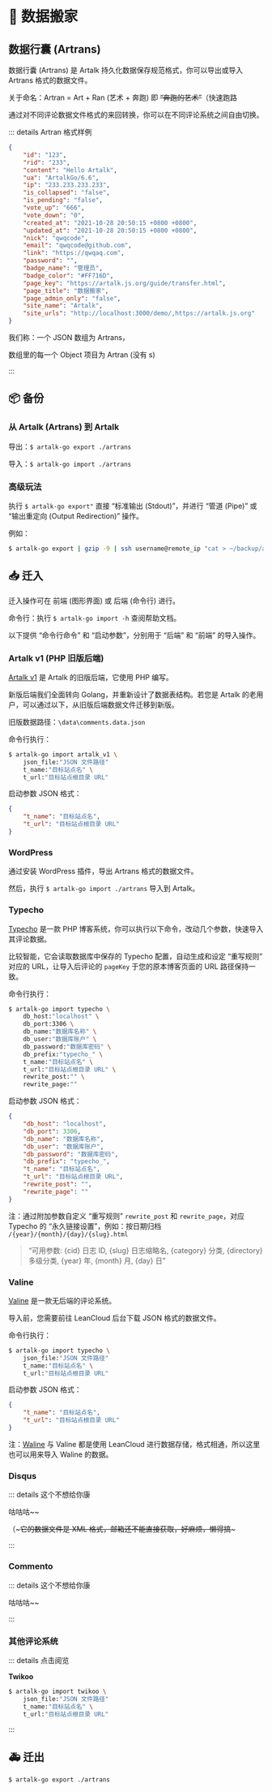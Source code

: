 # 🛬 数据搬家

## 数据行囊 (Artrans)

数据行囊 (Artrans) 是 Artalk 持久化数据保存规范格式，你可以导出或导入 Artrans 格式的数据文件。

关于命名：Artran = Art + Ran (艺术 + 奔跑) 即 ~~“奔跑的艺术”~~（快速跑路

通过对不同评论数据文件格式的来回转换，你可以在不同评论系统之间自由切换。

::: details Artran 格式样例

```json
{
    "id": "123", 
    "rid": "233", 
    "content": "Hello Artalk", 
    "ua": "ArtalkGo/6.6", 
    "ip": "233.233.233.233",
    "is_collapsed": "false", 
    "is_pending": "false", 
    "vote_up": "666", 
    "vote_down": "0", 
    "created_at": "2021-10-28 20:50:15 +0800 +0800", 
    "updated_at": "2021-10-28 20:50:15 +0800 +0800", 
    "nick": "qwqcode", 
    "email": "qwqcode@github.com", 
    "link": "https://qwqaq.com", 
    "password": "", 
    "badge_name": "管理员", 
    "badge_color": "#FF716D", 
    "page_key": "https://artalk.js.org/guide/transfer.html", 
    "page_title": "数据搬家", 
    "page_admin_only": "false", 
    "site_name": "Artalk",
    "site_urls": "http://localhost:3000/demo/,https://artalk.js.org"
}
```

我们称：一个 JSON 数组为 Artrans，

数组里的每一个 Object 项目为 Artran (没有 s)

:::

## 📦 备份

### 从 Artalk (Artrans) 到 Artalk

导出：`$ artalk-go export ./artrans`

导入：`$ artalk-go import ./artrans`

### 高级玩法

执行 `$ artalk-go export"` 直接 “标准输出 (Stdout)”，并进行 “管道 (Pipe)” 或 “输出重定向 (Output Redirection)” 操作。

例如：

```sh
$ artalk-go export | gzip -9 | ssh username@remote_ip "cat > ~/backup/artrans.gz"
```

## 📥 迁入

迁入操作可在 前端 (图形界面) 或 后端 (命令行) 进行。

命令行：执行 `$ artalk-go import -h` 查阅帮助文档。

以下提供 “命令行命令” 和 “启动参数”，分别用于 “后端” 和 “前端” 的导入操作。

### Artalk v1 (PHP 旧版后端)

[Artalk v1](https://github.com/ArtalkJS/ArtalkPHP) 是 Artalk 的旧版后端，它使用 PHP 编写。

新版后端我们全面转向 Golang，并重新设计了数据表结构。若您是 Artalk 的老用户，可以通过以下，从旧版后端数据文件迁移到新版。

旧版数据路径：`\data\comments.data.json`

命令行执行：

```sh
$ artalk-go import artalk_v1 \
    json_file:"JSON 文件路径"
    t_name:"目标站点名" \
    t_url:"目标站点根目录 URL"
```

启动参数 JSON 格式：

```json
{
    "t_name": "目标站点名",
    "t_url": "目标站点根目录 URL"
}
```

### WordPress

通过安装 WordPress 插件，导出 Artrans 格式的数据文件。

然后，执行 `$ artalk-go import ./artrans` 导入到 Artalk。

### Typecho

[Typecho](http://typecho.org/) 是一款 PHP 博客系统，你可以执行以下命令，改动几个参数，快速导入其评论数据。

比较智能，它会读取数据库中保存的 Typecho 配置，自动生成和设定 “重写规则” 对应的 URL，让导入后评论的 `pageKey` 于您的原本博客页面的 URL 路径保持一致。

命令行执行：

```sh
$ artalk-go import typecho \
    db_host:"localhost" \
    db_port:3306 \
    db_name:"数据库名称" \
    db_user:"数据库账户" \
    db_password:"数据库密码" \
    db_prefix:"typecho_" \
    t_name:"目标站点名" \
    t_url:"目标站点根目录 URL" \
    rewrite_post:"" \
    rewrite_page:""
```

启动参数 JSON 格式：

```json
{
    "db_host": "localhost",
    "db_port": 3306,
    "db_name": "数据库名称",
    "db_user": "数据库账户",
    "db_password": "数据库密码",
    "db_prefix": "typecho_",
    "t_name": "目标站点名",
    "t_url": "目标站点根目录 URL",
    "rewrite_post": "",
    "rewrite_page": ""
}
```

注：通过附加参数自定义 “重写规则” `rewrite_post` 和 `rewrite_page`，对应 Typecho 的 “永久链接设置”，例如：按日期归档 `/{year}/{month}/{day}/{slug}.html`

> “可用参数: {cid} 日志 ID, {slug} 日志缩略名, {category} 分类, {directory} 多级分类, {year} 年, {month} 月, {day} 日”

### Valine

[Valine](https://github.com/xCss/Valine) 是一款无后端的评论系统。

导入前，您需要前往 LeanCloud 后台下载 JSON 格式的数据文件。

命令行执行：

```sh
$ artalk-go import typecho \
    json_file:"JSON 文件路径"
    t_name:"目标站点名" \
    t_url:"目标站点根目录 URL"
```

启动参数 JSON 格式：

```json
{
    "t_name": "目标站点名",
    "t_url": "目标站点根目录 URL"
}
```

注：[Waline](https://waline.js.org/) 与 Valine 都是使用 LeanCloud 进行数据存储，格式相通，所以这里也可以用来导入 Waline 的数据。

### Disqus

::: details 这个不想给你康

咕咕咕~~

（~~~它的数据文件是 XML 格式，邮箱还不能直接获取，好麻烦，懒得搞~~~

:::

### Commento

::: details 这个不想给你康

咕咕咕~~

:::

### 其他评论系统

::: details 点击阅览

**Twikoo**

```sh
$ artalk-go import twikoo \
    json_file:"JSON 文件路径"
    t_name:"目标站点名" \
    t_url:"目标站点根目录 URL"
```

:::

## 🚑 迁出

`$ artalk-go export ./artrans`
